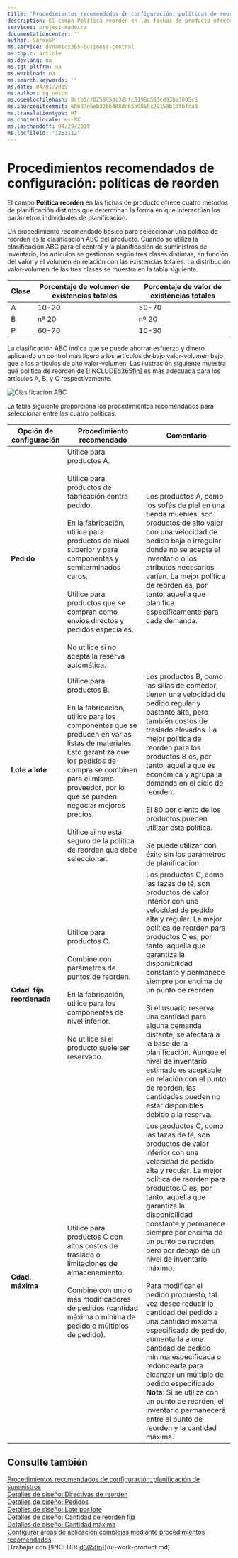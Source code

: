 ```yaml
---
title: 'Procedimientos recomendados de configuración: políticas de reorden | Documentos de Microsoft'
description: El campo Política reorden en las fichas de producto ofrece cuatro métodos de planificación distintos que determinan la forma en que interactúan los parámetros individuales de planificación.
services: project-madeira
documentationcenter: ''
author: SorenGP
ms.service: dynamics365-business-central
ms.topic: article
ms.devlang: na
ms.tgt_pltfrm: na
ms.workload: na
ms.search.keywords: ''
ms.date: 04/01/2019
ms.author: sgroespe
ms.openlocfilehash: 8cfb5af0258953c3ddfc3198d583cd93ba3005c6
ms.sourcegitcommit: 60b87e5eb32bb408dd65b9855c29159b1dfbfca8
ms.translationtype: HT
ms.contentlocale: es-MX
ms.lasthandoff: 04/29/2019
ms.locfileid: "1251112"
---
```

# <a name="setup-best-practices-reordering-policies"></a>Procedimientos recomendados de configuración: políticas de reorden
El campo **Política reorden** en las fichas de producto ofrece cuatro métodos de planificación distintos que determinan la forma en que interactúan los parámetros individuales de planificación.  

Un procedimiento recomendado básico para seleccionar una política de reorden es la clasificación ABC del producto. Cuando se utiliza la clasificación ABC para el control y la planificación de suministros de inventario, los artículos se gestionan según tres clases distintas, en función del valor y el volumen en relación con las existencias totales. La distribución valor-volumen de las tres clases se muestra en la tabla siguiente.

|Clase|Porcentaje de volumen de existencias totales|Porcentaje de valor de existencias totales|
|-----|-----------------------------|----------------------------|
|A|10-20|50-70|
|B|nº 20|nº 20|
|P|60-70|10-30|

La clasificación ABC indica que se puede ahorrar esfuerzo y dinero aplicando un control más ligero a los artículos de bajo valor-volumen bajo que a los artículos de alto valor-volumen. Las ilustración siguiente muestra qué política de reorden de [!INCLUDE[d365fin](includes/d365fin_md.md)] es más adecuada para los artículos A, B, y C respectivamente.

![Clasificación ABC](media/abc_classification.png "abc_classification")

La tabla siguiente proporciona los procedimientos recomendados para seleccionar entre las cuatro políticas.  

|Opción de configuración|Procedimiento recomendado|Comentario|  
|------------------|-------------------|-------------|  
|**Pedido**|Utilice para productos A.<br /><br /> Utilice para productos de fabricación contra pedido.<br /><br /> En la fabricación, utilice para productos de nivel superior y para componentes y semiterminados caros.<br /><br /> Utilice para productos que se compran como envíos directos y pedidos especiales.<br /><br /> No utilice si no acepta la reserva automática.|Los productos A, como los sofás de piel en una tienda muebles, son productos de alto valor con una velocidad de pedido baja e irregular donde no se acepta el inventario o los atributos necesarios varían. La mejor política de reorden es, por tanto, aquella que planifica específicamente para cada demanda.|  
|**Lote a lote**|Utilice para productos B.<br /><br /> En la fabricación, utilice para los componentes que se producen en varias listas de materiales. Esto garantiza que los pedidos de compra se combinen para el mismo proveedor, por lo que se pueden negociar mejores precios.<br /><br /> Utilice si no está seguro de la política de reorden que debe seleccionar.|Los productos B, como las sillas de comedor, tienen una velocidad de pedido regular y bastante alta, pero también costos de traslado elevados. La mejor política de reorden para los productos B es, por tanto, aquella que es económica y agrupa la demanda en el ciclo de reorden.<br /><br /> El 80 por ciento de los productos pueden utilizar esta política.<br /><br /> Se puede utilizar con éxito sin los parámetros de planificación.|  
|**Cdad. fija reordenada**|Utilice para productos C.<br /><br /> Combine con parámetros de puntos de reorden.<br /><br /> En la fabricación, utilice para los componentes de nivel inferior.<br /><br /> No utilice si el producto suele ser reservado.|Los productos C, como las tazas de té, son productos de valor inferior con una velocidad de pedido alta y regular. La mejor política de reorden para productos C es, por tanto, aquella que garantiza la disponibilidad constante y permanece siempre por encima de un punto de reorden.<br /><br /> Si el usuario reserva una cantidad para alguna demanda distante, se afectará a la base de la planificación. Aunque el nivel de inventario estimado es aceptable en relación con el punto de reorden, las cantidades pueden no estar disponibles debido a la reserva.|  
|**Cdad. máxima**|Utilice para productos C con altos costos de traslado o limitaciones de almacenamiento.<br /><br /> Combine con uno o más modificadores de pedidos (cantidad máxima o mínima de pedido o múltiplos de pedido).|Los productos C, como las tazas de té, son productos de valor inferior con una velocidad de pedido alta y regular. La mejor política de reorden para productos C es, por tanto, aquella que garantiza la disponibilidad constante y permanece siempre por encima de un punto de reorden, pero por debajo de un nivel de inventario máximo.<br /><br /> Para modificar el pedido propuesto, tal vez desee reducir la cantidad del pedido a una cantidad máxima especificada de pedido, aumentarla a una cantidad de pedido mínima especificada o redondearla para alcanzar un múltiplo de pedido especificado. **Nota**: Si se utiliza con un punto de reorden, el inventario permanecerá entre el punto de reorden y la cantidad máxima.|  

## <a name="see-also"></a>Consulte también  
 [Procedimientos recomendados de configuración: planificación de suministros](setup-best-practices-supply-planning.md)   
 [Detalles de diseño: Directivas de reorden](design-details-reordering-policies.md)   
 [Detalles de diseño: Pedidos](design-details-order.md)   
 [Detalles de diseño: Lote por lote](design-details-lot-for-lot.md)   
 [Detalles de diseño: Cantidad de reorden fija](design-details-fixed-reorder-qty.md)   
 [Detalles de diseño: Cantidad máxima](design-details-maximum-qty.md)   
 [Configurar áreas de aplicación complejas mediante procedimientos recomendados](set-up-complex-application-areas-using-best-practices.md)  
 [Trabajar con [!INCLUDE[d365fin](includes/d365fin_md.md)]](ui-work-product.md)

